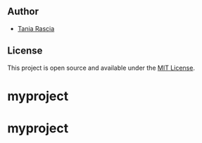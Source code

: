 
## Author

- [Tania Rascia](https://www.taniarascia.com)

## License

This project is open source and available under the [MIT License](LICENSE).
# myproject
# myproject
